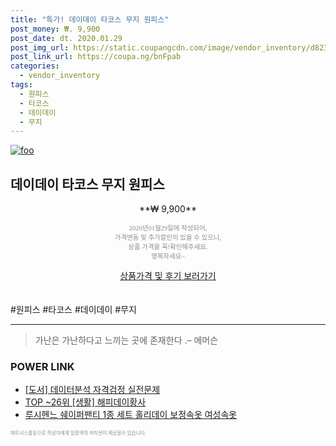 ```yaml
--- 
title: "특가! 데이데이 타코스 무지 원피스" 
post_money: ₩. 9,900 
post_date: dt. 2020.01.29 
post_img_url: https://static.coupangcdn.com/image/vendor_inventory/d823/7e64b765b4e819448e600f524c75ad265568d000f02165d3064e63ef03a7.jpg 
post_link_url: https://coupa.ng/bnFpab 
categories: 
  - vendor_inventory 
tags: 
  - 원피스 
  - 타코스 
  - 데이데이 
  - 무지 
--- 
```

[![foo](https://static.coupangcdn.com/image/vendor_inventory/d823/7e64b765b4e819448e600f524c75ad265568d000f02165d3064e63ef03a7.jpg)](https://coupa.ng/bnFpab) 

## 데이데이 타코스 무지 원피스 
<p style="text-align: center;">**₩ 9,900**</p> 
<p style="text-align: center;"><span style="color: #898c8f; font-family: Georgia,Times,serif; font-size: 0.75em;">2020년01월29일에 작성되어, <br>가격변동 및 추가할인이 있을 수 있으니,<br> 상품 가격을 꼭!확인해주세요.<br>행복하세요~</span> 
</p>	 
<div markdown="0" style="text-align: center;"><a href="https://coupa.ng/bnFpab" class="btn btn--success">상품가격 및 후기 보러가기</a></div> 
<br><br> 
  #원피스 #타코스 #데이데이 #무지 
<hr> 

> 가난은 가난하다고 느끼는 곳에 존재한다 .–  에머슨 


### POWER LINK

* <a href="https://blog.naver.com/an0733/221786497983" target="_blank">[도서] 데이터분석 자격검정 실전문제</a>
* <a href="https://blog.naver.com/an0733/221789515677" target="_blank"> TOP ~26위 [생활] 해피데이황사</a>
* <a href="https://blog.naver.com/an0733/221784992168" target="_blank">루시헨느 쉐이퍼팬티 1종 세트 홀리데이 보정속옷 여성속옷</a>

<span style="color: #898c8f; font-family: Georgia,Times,serif; font-size: 0.55em;">파트너스활동으로 작성자에게 일정액의 커미션이 제공될수 있습니다.</span> 

